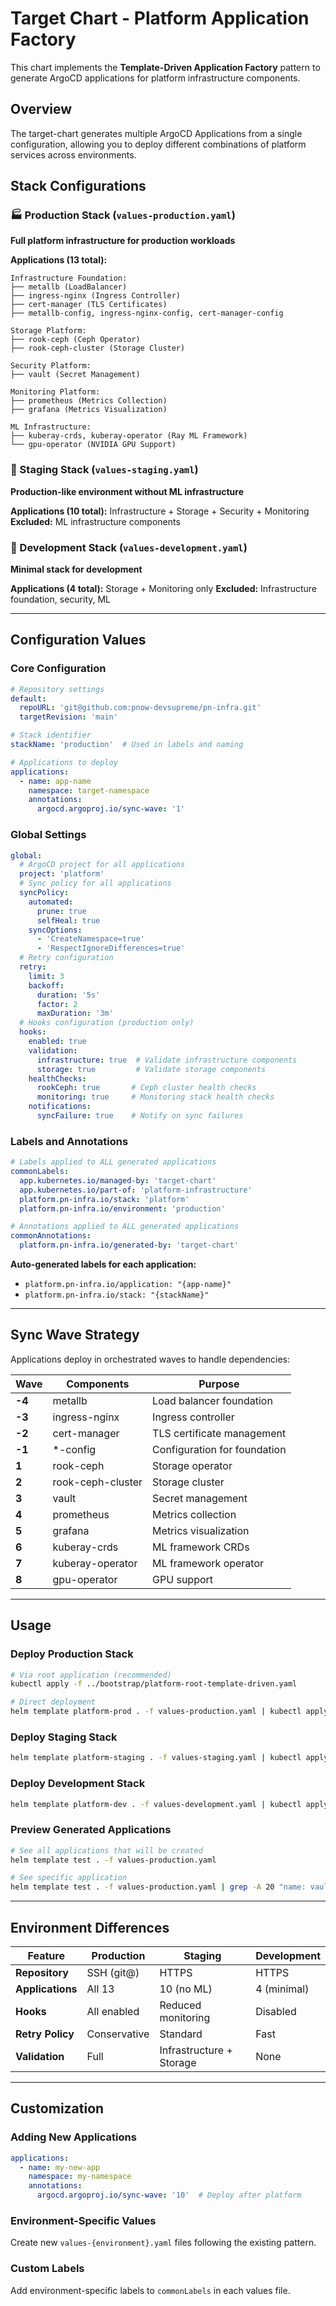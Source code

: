 # Target Chart - Platform Application Factory

This chart implements the **Template-Driven Application Factory** pattern to generate ArgoCD applications for platform infrastructure components.

## Overview

The target-chart generates multiple ArgoCD Applications from a single configuration, allowing you to deploy different combinations of platform services across environments.

## Stack Configurations

### 🏭 Production Stack (`values-production.yaml`)
**Full platform infrastructure for production workloads**

**Applications (13 total):**
```
Infrastructure Foundation:
├── metallb (LoadBalancer)
├── ingress-nginx (Ingress Controller)
├── cert-manager (TLS Certificates)
├── metallb-config, ingress-nginx-config, cert-manager-config

Storage Platform:
├── rook-ceph (Ceph Operator)
├── rook-ceph-cluster (Storage Cluster)

Security Platform:
├── vault (Secret Management)

Monitoring Platform:
├── prometheus (Metrics Collection)
├── grafana (Metrics Visualization)

ML Infrastructure:
├── kuberay-crds, kuberay-operator (Ray ML Framework)
└── gpu-operator (NVIDIA GPU Support)
```

### 🧪 Staging Stack (`values-staging.yaml`)
**Production-like environment without ML infrastructure**

**Applications (10 total):** Infrastructure + Storage + Security + Monitoring
**Excluded:** ML infrastructure components

### 🔨 Development Stack (`values-development.yaml`)
**Minimal stack for development**

**Applications (4 total):** Storage + Monitoring only
**Excluded:** Infrastructure foundation, security, ML

---

## Configuration Values

### Core Configuration

```yaml
# Repository settings
default:
  repoURL: 'git@github.com:pnow-devsupreme/pn-infra.git'
  targetRevision: 'main'

# Stack identifier
stackName: 'production'  # Used in labels and naming

# Applications to deploy
applications:
  - name: app-name
    namespace: target-namespace
    annotations:
      argocd.argoproj.io/sync-wave: '1'
```

### Global Settings

```yaml
global:
  # ArgoCD project for all applications
  project: 'platform'
  # Sync policy for all applications
  syncPolicy:
    automated:
      prune: true
      selfHeal: true
    syncOptions:
      - 'CreateNamespace=true'
      - 'RespectIgnoreDifferences=true'
  # Retry configuration
  retry:
    limit: 3
    backoff:
      duration: '5s'
      factor: 2
      maxDuration: '3m'
  # Hooks configuration (production only)
  hooks:
    enabled: true
    validation:
      infrastructure: true  # Validate infrastructure components
      storage: true         # Validate storage components
    healthChecks:
      rookCeph: true       # Ceph cluster health checks
      monitoring: true     # Monitoring stack health checks
    notifications:
      syncFailure: true    # Notify on sync failures
```

### Labels and Annotations

```yaml
# Labels applied to ALL generated applications
commonLabels:
  app.kubernetes.io/managed-by: 'target-chart'
  app.kubernetes.io/part-of: 'platform-infrastructure'
  platform.pn-infra.io/stack: 'platform'
  platform.pn-infra.io/environment: 'production'

# Annotations applied to ALL generated applications
commonAnnotations:
  platform.pn-infra.io/generated-by: 'target-chart'
```

**Auto-generated labels for each application:**
- `platform.pn-infra.io/application: "{app-name}"`
- `platform.pn-infra.io/stack: "{stackName}"`

---

## Sync Wave Strategy

Applications deploy in orchestrated waves to handle dependencies:

| Wave | Components | Purpose |
|------|------------|---------|
| **-4** | metallb | Load balancer foundation |
| **-3** | ingress-nginx | Ingress controller |
| **-2** | cert-manager | TLS certificate management |
| **-1** | *-config | Configuration for foundation |
| **1** | rook-ceph | Storage operator |
| **2** | rook-ceph-cluster | Storage cluster |
| **3** | vault | Secret management |
| **4** | prometheus | Metrics collection |
| **5** | grafana | Metrics visualization |
| **6** | kuberay-crds | ML framework CRDs |
| **7** | kuberay-operator | ML framework operator |
| **8** | gpu-operator | GPU support |

---

## Usage

### Deploy Production Stack
```bash
# Via root application (recommended)
kubectl apply -f ../bootstrap/platform-root-template-driven.yaml

# Direct deployment
helm template platform-prod . -f values-production.yaml | kubectl apply -f -
```

### Deploy Staging Stack
```bash
helm template platform-staging . -f values-staging.yaml | kubectl apply -f -
```

### Deploy Development Stack
```bash
helm template platform-dev . -f values-development.yaml | kubectl apply -f -
```

### Preview Generated Applications
```bash
# See all applications that will be created
helm template test . -f values-production.yaml

# See specific application
helm template test . -f values-production.yaml | grep -A 20 "name: vault"
```

---

## Environment Differences

| Feature | Production | Staging | Development |
|---------|------------|---------|-------------|
| **Repository** | SSH (git@) | HTTPS | HTTPS |
| **Applications** | All 13 | 10 (no ML) | 4 (minimal) |
| **Hooks** | All enabled | Reduced monitoring | Disabled |
| **Retry Policy** | Conservative | Standard | Fast |
| **Validation** | Full | Infrastructure + Storage | None |

---

## Customization

### Adding New Applications
```yaml
applications:
  - name: my-new-app
    namespace: my-namespace
    annotations:
      argocd.argoproj.io/sync-wave: '10'  # Deploy after platform
```

### Environment-Specific Values
Create new `values-{environment}.yaml` files following the existing pattern.

### Custom Labels
Add environment-specific labels to `commonLabels` in each values file.
